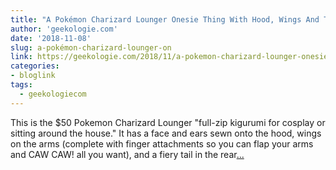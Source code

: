 ```yaml
---
title: "A Pokémon Charizard Lounger Onesie Thing With Hood, Wings And Tail"
author: 'geekologie.com'
date: '2018-11-08'
slug: a-pokémon-charizard-lounger-on
link: https://geekologie.com/2018/11/a-pokemon-charizard-lounger-onesie-thing.php
categories:
- bloglink
tags:
  - geekologiecom
---
```


This is the $50 Pokemon Charizard Lounger "full-zip kigurumi for cosplay or sitting around the house." It has a face and ears sewn onto the hood, wings on the arms (complete with finger attachments so you can flap your arms and CAW CAW! all you want), and a fiery tail in the rear[... <i class="fas fa-external-link-alt"></i>](https://geekologie.com/2018/11/a-pokemon-charizard-lounger-onesie-thing.php)

